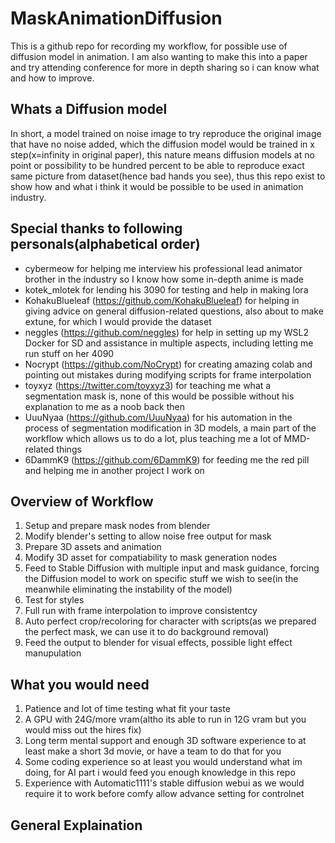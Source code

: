 # MaskAnimationDiffusion
This is a github repo for recording my workflow, for possible use of diffusion model in animation. I am also wanting to make this into a paper and try attending conference for more in depth sharing so i can know what and how to improve.

## Whats a Diffusion model
In short, a model trained on noise image to try reproduce the original image that have no noise added, which the diffusion model would be trained in x step(x=infinity in original paper), this nature means diffusion models at no point or possibility to be hundred percent to be able to reproduce exact same picture from dataset(hence bad hands you see), thus this repo exist to show how and what i think it would be possible to be used in animation industry.

## Special thanks to following personals(alphabetical order)
- cybermeow for helping me interview his professional lead animator brother in the industry so I know how some in-depth anime is made
- kotek_mlotek for lending his 3090 for testing and help in making lora
- KohakuBlueleaf (https://github.com/KohakuBlueleaf) for helping in giving advice on general diffusion-related questions, also about to make extune, for which I would provide the dataset
- neggles (https://github.com/neggles) for help in setting up my WSL2 Docker for SD and assistance in multiple aspects, including letting me run stuff on her 4090
- Nocrypt (https://github.com/NoCrypt) for creating amazing colab and pointing out mistakes during modifying scripts for frame interpolation
- toyxyz (https://twitter.com/toyxyz3) for teaching me what a segmentation mask is, none of this would be possible without his explanation to me as a noob back then
- UuuNyaa (https://github.com/UuuNyaa) for his automation in the process of segmentation modification in 3D models, a main part of the workflow which allows us to do a lot, plus teaching me a lot of MMD-related things
- 6DammK9 (https://github.com/6DammK9) for feeding me the red pill and helping me in another project I work on



## Overview of Workflow
1. Setup and prepare mask nodes from blender
2. Modify blender's setting to allow noise free output for mask
3. Prepare 3D assets and animation
4. Modify 3D asset for compatiability to mask generation nodes
5. Feed to Stable Diffusion with multiple input and mask guidance, forcing the Diffusion model to work on specific stuff we wish to see(in the meanwhile eliminating the instability of the model)
6. Test for styles
7. Full run with frame interpolation to improve consistentcy
8. Auto perfect crop/recoloring for character with scripts(as we prepared the perfect mask, we can use it to do background removal)
9. Feed the output to blender for visual effects, possible light effect manupulation

## What you would need
1. Patience and lot of time testing what fit your taste
2. A GPU with 24G/more vram(altho its able to run in 12G vram but you would miss out the hires fix)
3. Long term mental support and enough 3D software experience to at least make a short 3d movie, or have a team to do that for you
4. Some coding experience so at least you would understand what im doing, for AI part i would feed you enough knowledge in this repo
5. Experience with Automatic1111's stable diffusion webui as we would require it to work before comfy allow advance setting for controlnet

## General Explaination
